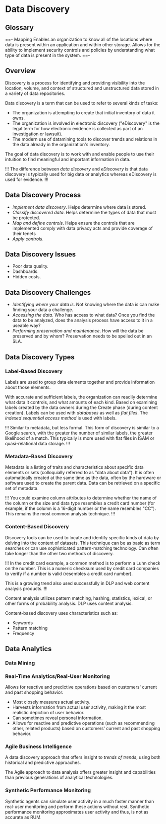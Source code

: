 # Data Discovery

## Glossary

==- Mapping
Enables an organization to know all of the locations where data is present within an application and within other storage. Allows for the ability to implement security controls and policies by understanding what type of data is present in the system.
==-

## Overview

Discovery is a process for identifying and providing visibility into the location, volume, and context of structured and unstructured data stored in a variety of data repositories.

Data discovery is a term that can be used to refer to several kinds of tasks:

- The organization is attempting to create that initial inventory of data it owns.
- The organization is involved in electronic discovery ("eDiscovery" is the legal term for how electronic evidence is collected as part of an investigation or lawsuit).
- The modern use of datamining tools to discover trends and relations in the data already in the organization's inventory.

The goal of data discovery is to work with and enable people to use their intuition to find meaningful and important information in data.

!!!
The difference between *data discovery* and *eDiscovery* is that data discovery is typically used for big data or analytics whereas eDiscovery is used for evidence.
!!!

## Data Discovery Process

- *Implement data discovery*. Helps determine where data is stored.
- *Classify discovered data*. Helps determine the types of data that must be protected.
- *Map and define controls*. Helps ensure the controls that are implemented comply with data privacy acts and provide coverage of their tenets
- *Apply controls*.

## Data Discovery Issues

- Poor data quality.
- Dashboards.
- Hidden costs.

## Data Discovery Challenges

- *Identifying where your data is*. Not knowing where the data is can make finding your data a challenge.
- *Accessing the data*. Who has access to what data? Once you find the data to be analyzed, does the analysis process have access to it in a useable way?
- *Performing preservation and maintenance*. How will the data be preserved and by whom? Preservation needs to be spelled out in an SLA.

## Data Discovery Types

### Label-Based Discovery

Labels are used to group data elements together and provide information about those elements.

With accurate and sufficient labels, the organization can readily determine what data it controls, and what amounts of each kind. Based on examining labels created by the data owners during the Create phase (during content creation). Labels can be used with *databases* as well as *flat files*. The *indexed sequential access method* is used with labels.

!!!
Similar to metadata, but less formal. This form of discovery is similar to a Google search, with the greater the number of similar labels, the greater likelihood of a match. This typically is more used with flat files in ISAM or quasi-relational data storage.
!!!

### Metadata-Based Discovery

Metadata is a listing of traits and characteristics about specific data elements or sets (colloquially referred to as "data about data"). It is often automatically created at the same time as the data, often by the hardware or software used to create the parent data. Data can be retrieved on a specific set of metadata.

!!!
You could examine column attributes to determine whether the name of the column or the size and data type resembles a credit card number (for example, if the column is a 16-digit number or the name resembles "CC"). This remains the most common analysis technique.
!!!

### Content-Based Discovery

Discovery tools can be used to locate and identify specific kinds of data by delving into the content of datasets. This technique can be as basic as term searches or can use sophisticated pattern-matching technology. Can often take longer than the other two methods of discovery.

!!!
In the credit card example, a common method is to perform a Luhn check on the number. This is a numeric checksum used by credit card companies to verify if a number is valid (resembles a credit card number).

This is a growing trend also used successfully in DLP and web content analysis products.
!!!

Content analysis utilizes pattern matching, hashing, statistics, lexical, or other forms of probability analysis. DLP uses content analysis.

Content-based discovery uses characteristics such as:

- Keywords
- Pattern matching
- Frequency

## Data Analytics

### Data Mining

### Real-Time Analytics/Real-User Monitoring

Allows for reactive and predictive operations based on customers' current and past shopping behavior.

- Most closely measures actual activity.
- Harvests information from actual user activity, making it the most realistic depiction of user behavior.
- Can sometimes reveal personal information.
- Allows for reactive and predictive operations (such as recommending other, related products) based on customers' current and past shopping behavior.

### Agile Business Intelligence

A data discovery approach that offers insight to *trends of trends*, using both historical and predictive approaches.

The Agile approach to data analysis offers greater insight and capabilities than previous generations of analytical technologies.

### Synthetic Performance Monitoring

Synthetic agents can simulate user activity in a much faster manner than real-user monitoring and perform these actions without rest. Synthetic performance monitoring approximates user activity and thus, is not as accurate as RUM.
